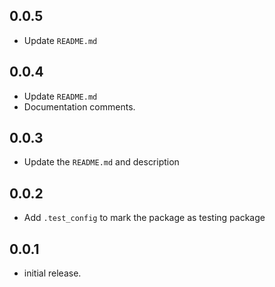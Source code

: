 ## 0.0.5
* Update `README.md`

## 0.0.4
* Update `README.md`
* Documentation comments.

## 0.0.3
* Update the `README.md` and description

## 0.0.2
* Add `.test_config` to mark the package as testing package

## 0.0.1

* initial release.
